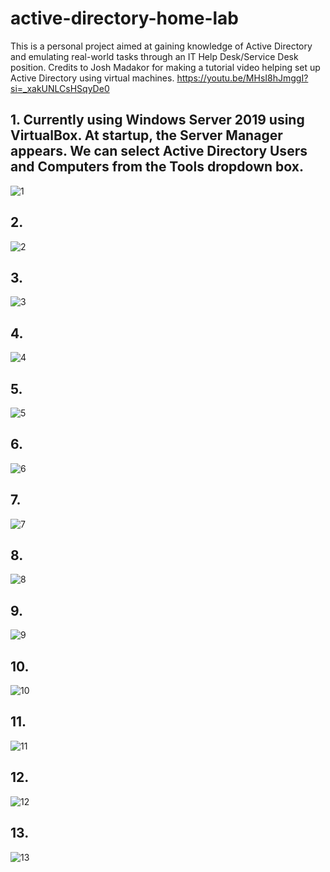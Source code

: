 # active-directory-home-lab
This is a personal project aimed at gaining knowledge of Active Directory and emulating real-world tasks through an IT Help Desk/Service Desk position. 
Credits to Josh Madakor for making a tutorial video helping set up Active Directory using virtual machines. https://youtu.be/MHsI8hJmggI?si=_xakUNLCsHSqyDe0



## 1. Currently using Windows Server 2019 using VirtualBox. At startup, the Server Manager appears. We can select Active Directory Users and Computers from the Tools dropdown box.
![1](https://github.com/sunny-band/active-directory-home-lab/assets/144818374/96c11fde-85b4-4c0b-aa42-32b007bc77ef)

## 2. 
![2](https://github.com/sunny-band/active-directory-home-lab/assets/144818374/2945b8cd-c828-4dba-b379-08be2b611d17)


## 3.
![3](https://github.com/sunny-band/active-directory-home-lab/assets/144818374/ef60eaec-daf7-4487-8f9c-9b7fdab3c1e2)


## 4.
![4](https://github.com/sunny-band/active-directory-home-lab/assets/144818374/1651a4a1-b539-49a0-90e6-f29afa8acb55)


## 5.
![5](https://github.com/sunny-band/active-directory-home-lab/assets/144818374/0a20004e-c4c2-4e3b-bb9c-ceb0ae3bc8bd)


## 6.
![6](https://github.com/sunny-band/active-directory-home-lab/assets/144818374/03bb2fee-1fcc-4e10-b86f-b6acaa701e01)


## 7.
![7](https://github.com/sunny-band/active-directory-home-lab/assets/144818374/c5e224cf-1720-40d7-b76b-99df99ae9a01)


## 8.
![8](https://github.com/sunny-band/active-directory-home-lab/assets/144818374/d9a991b2-5c30-40a6-821c-7230bb41c9c1)


## 9. 
![9](https://github.com/sunny-band/active-directory-home-lab/assets/144818374/ed0b7e9a-ce07-4c76-90a4-5b3cc4f7d927)


## 10.
![10](https://github.com/sunny-band/active-directory-home-lab/assets/144818374/b983ee20-d79b-42df-87b5-c4c1c13ca9e9)


## 11.
![11](https://github.com/sunny-band/active-directory-home-lab/assets/144818374/3a3c61e5-3967-4e6a-87b7-15d2e96df929)


## 12.
![12](https://github.com/sunny-band/active-directory-home-lab/assets/144818374/c7728541-bd81-469a-a8fb-9be749c4867b)


## 13.
![13](https://github.com/sunny-band/active-directory-home-lab/assets/144818374/f9e45bdc-8641-4caa-bd07-aea8651549e3)

